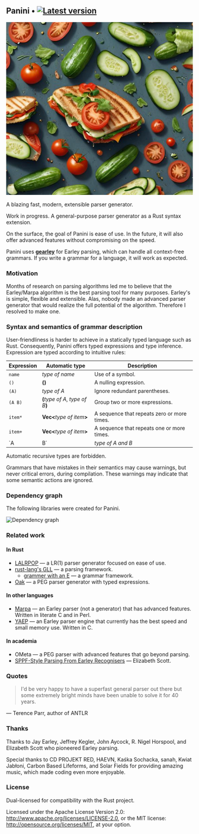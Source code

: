 ## Panini • [![Latest version](https://img.shields.io/crates/v/panini.png)](https://crates.io/crates/panini)

![logo of panini](https://github.com/pczarn/panini/blob/master/images/panini.png?raw=true)

A blazing fast, modern, extensible parser generator.

Work in progress.
A general-purpose parser generator as a Rust syntax extension.

On the surface, the goal of Panini is ease of use. In the future, it
will also offer advanced features without compromising on the speed.

Panini uses **[gearley](https://github.com/pczarn/gearley)** for Earley parsing,
which can handle all context-free grammars. If you write a grammar for a
language, it will work as expected.

### Motivation

Months of research on parsing algorithms led me to believe that the Earley/Marpa algorithm is the best parsing tool for many purposes. Earley's is simple, flexible and extensible. Alas, nobody made an advanced parser generator that would realize the full potential of the algorithm. Therefore I resolved to make one.

### Syntax and semantics of grammar description

User-friendliness is harder to achieve in a statically typed language such as Rust.
Consequently, Panini offers typed expressions and type inference. Expression
are typed according to intuitive rules:

| Expression    | Automatic type                     | Description                                              |
|---------------|------------------------------------|----------------------------------------------------------|
| `name`        | _type of name_                     | Use of a symbol.                                         |
| `()`          | **()**                             | A nulling expression.                                    |
| `(A)`         | _type of A_                        | Ignore redundant parentheses.                            |
| `(A B)`       | **(**_type of A_, _type of B_**)** | Group two or more expressions.                           |
| `item*`       | **Vec<**_type of item_**>**        | A sequence that repeats zero or more times.              |
| `item+`       | **Vec<**_type of item_**>**        | A sequence that repeats one or more times.               |
| `A | B`       | _type of A and B_                  | An alternative. All of its arms must have the same type. |

Automatic recursive types are forbidden.

Grammars that have mistakes in their semantics may cause warnings, but never critical errors,
during compilation. These warnings may indicate that some semantic actions are ignored.

### Dependency graph

The following libraries were created for Panini.

![Dependency graph](doc/dependency_graph.png)

### Related work

#### In Rust

* [LALRPOP](https://github.com/nikomatsakis/lalrpop) — a LR(1) parser generator focused on ease of use.
* [rust-lang's GLL](https://github.com/rust-lang/gll/) — a parsing framework.
  * [grammer with an E](https://github.com/lykenware/grammer/) — a grammar framework.
* [Oak](https://github.com/ptal/oak/) — a PEG parser generator with typed expressions.

#### In other languages

* [Marpa](https://jeffreykegler.github.io/Marpa-web-site/) — an Earley parser (not a generator)
  that has advanced features. Written in literate C and in Perl.
* [YAEP](https://github.com/vnmakarov/yaep) — an Earley parser engine that currently has
  the best speed and small memory use. Written in C.

#### In academia

* OMeta — a PEG parser with advanced features that go beyond parsing.
* [SPPF-Style Parsing From Earley Recognisers](https://www.researchgate.net/publication/220367479_SPPF-Style_Parsing_From_Earley_Recognisers) — Elizabeth Scott.

### Quotes

> I'd be very happy to have a superfast general parser out there but some extremely bright minds have been unable to solve it for 40 years.

 — Terence Parr, author of ANTLR

### Thanks

Thanks to Jay Earley, Jeffrey Kegler, John Aycock, R. Nigel Horspool, and Elizabeth Scott who pioneered Earley parsing.

Special thanks to CD PROJEKT RED, HAEVN, Kaśka Sochacka, sanah, Kwiat Jabłoni, Carbon Based Lifeforms, and Solar Fields for providing amazing music, which made coding even more enjoyable.

### License

Dual-licensed for compatibility with the Rust project.

Licensed under the Apache License Version 2.0:
http://www.apache.org/licenses/LICENSE-2.0, or the MIT license:
http://opensource.org/licenses/MIT, at your option.
